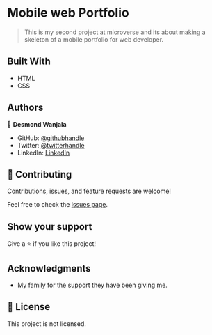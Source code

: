 

# Mobile web Portfolio

> This is my second project at microverse and its about making a skeleton of a mobile portfolio for
  web developer.


## Built With

- HTML
- CSS

## Authors

👤 **Desmond Wanjala**

- GitHub: [@githubhandle](https://github.com/28919926/Portifolio-Mobile-Web/pull/1)
- Twitter: [@twitterhandle](https://twitter.com/@wanjala_desmond)
- LinkedIn: [LinkedIn](https://linkedin.com/in/wanjala-desmond-000927b6/)

## 🤝 Contributing

Contributions, issues, and feature requests are welcome!

Feel free to check the [issues page](../../issues/).

## Show your support

Give a ⭐️ if you like this project!

## Acknowledgments

- My family for the support they have been giving me.

## 📝 License

This project is not licensed.
